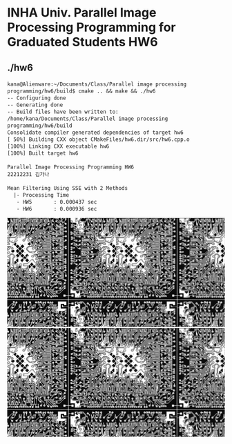 # INHA Univ. Parallel Image Processing Programming for Graduated Students HW6

## ./hw6

```
kana@Alienware:~/Documents/Class/Parallel image processing programming/hw6/build$ cmake .. && make && ./hw6
-- Configuring done
-- Generating done
-- Build files have been written to: /home/kana/Documents/Class/Parallel image processing programming/hw6/build
Consolidate compiler generated dependencies of target hw6
[ 50%] Building CXX object CMakeFiles/hw6.dir/src/hw6.cpp.o
[100%] Linking CXX executable hw6
[100%] Built target hw6

Parallel Image Processing Programming HW6
22212231 김가나

Mean Filtering Using SSE with 2 Methods
  |- Processing Time
   - HW5       : 0.000437 sec
   - HW6       : 0.000936 sec
```

<p align="center">
  <img src="./result/hw5_mean.jpg"/>
  <img src="./result/hw6_mean.jpg"/>
</p>
